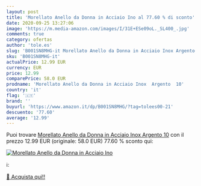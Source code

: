 ```yaml
---
layout: post
title: 'Morellato Anello da Donna in Acciaio Ino al 77.60 % di sconto'
date: 2020-09-25 13:27:06
image: 'https://m.media-amazon.com/images/I/31E+ESe09oL._SL400_.jpg'
comments: true
category: ofertas
author: 'tole.es'
slug: 'B001SN8MHG-it Morellato Anello da Donna in Acciaio Inox Argento 10'
sku: 'B001SN8MHG-it'
actualPrice: 12.99 EUR
currency: EUR
price: 12.99
comparePrice: 58.0 EUR
prodname: 'Morellato Anello da Donna in Acciaio Inox  Argento  10'
country: 'it'
flag: '🇮🇹'
brand: ''
buyurl: 'https://www.amazon.it/dp/B001SN8MHG/?tag=tolees00-21'
descuento: '77.60'
average: '12.99'
---
```


Puoi trovare [Morellato Anello da Donna in Acciaio Inox  Argento  10](https://www.amazon.it/dp/B001SN8MHG/?tag=tolees00-21) con il prezzo 12.99 EUR (originale: 58.0 EUR) 77.60 % sconto qui:

[![Morellato Anello da Donna in Acciaio Ino](https://m.media-amazon.com/images/I/31E+ESe09oL._SL400_.jpg)](https://www.amazon.it/dp/B001SN8MHG/?tag=tolees00-21)

ℹ️:


[🛒 Acquista qui!!](https://www.amazon.it/dp/B001SN8MHG/?tag=tolees00-21)
